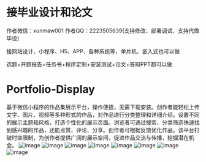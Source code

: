 # 接毕业设计和论文
作者微信：xunmaw001  作者QQ：2223505639(支持修改、部署调试、支持代做毕设)

接网站设计、小程序、H5、APP、各种系统等，单片机、嵌入式也可以做

选题+开题报告+任务书+程序定制+安装测试+论文+答辩PPT都可以做
# Portfolio-Display
基于微信小程序的作品集展示平台，操作便捷，无需下载安装。创作者能轻松上传文字、图片、视频等多种形式的作品，对作品进行分类整理和详细介绍。设置不同的展示主题和风格，打造个性化的展示页面。浏览者可通过搜索、分类筛选快速找到感兴趣的作品，还能点赞、评论、分享。创作者可根据反馈优化作品。该平台打破时空限制，为创作者提供广阔的展示空间，促进作品交流与传播，挖掘潜在机会。 
![image](https://github.com/user-attachments/assets/6d8edc61-749e-4ac8-91e5-af19c349f105)
![image](https://github.com/user-attachments/assets/77ab9097-b0bc-4d88-ba77-c422d1ce8ceb)
![image](https://github.com/user-attachments/assets/26b993f4-e420-4b0b-92e7-7cb02b13a10e)
![image](https://github.com/user-attachments/assets/a70d70ef-7aea-47fa-ab9b-dd88386fe022)
![image](https://github.com/user-attachments/assets/77db3346-639f-4977-8566-54b53434223b)
![image](https://github.com/user-attachments/assets/7c843937-2509-45be-8048-f9a3ab05b376)
![image](https://github.com/user-attachments/assets/6abf3620-2713-450c-a62f-a9e3c8dbc2b7)
![image](https://github.com/user-attachments/assets/2c884030-3f8b-4775-8cd1-e865a4350838)
